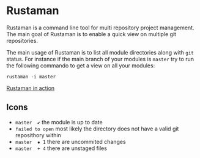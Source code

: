 # Rustaman

Rustaman is a command line tool for multi repository project management. The main goal of Rustaman is to enable a quick view on multiple git repositories. 

The main usage of Rustaman is to list all module directories along with ```git``` status. For instance if the main branch of your modules is ```master``` try to run the following commando to get a view on all your modules:
```
rustaman -i master 
```

[Rustaman in action](https://github.com/codejitsu/rustaman/blob/master/docs/images/rustaman-01.png?raw=true)

## Icons

* ```master  ✔``` the module is up to date
* ```failed to open``` most likely the directory does not have a valid git reposithory within
* ```master  ✹ 1``` there are uncommited changes
* ```master  + 4``` there are unstaged files